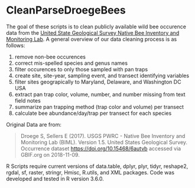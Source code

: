 # CleanParseDroegeBees

The goal of these scripts is to clean publicly available wild bee occurence data from the [United State Geological Survey Native Bee Inventory and Monitoring Lab](https://www.usgs.gov/centers/pwrc/science/native-bee-inventory-and-monitoring-lab?qt-science_center_objects=0#qt-science_center_objects).
A general overview of our data cleaning process is as follows:
1. remove non-bee occurences
2. correct mis-spelled species and genus names
3. filter occurences to only those sampled with pan traps
4. create site, site-year, sampling event, and transect identifying variables
5. filter sites geograpically to Maryland, Delaware, and Washington DC USA
6. extract pan trap color, volume, number, and number missing from text field notes
7. summarize pan trapping method (trap color and volume) per transect
8. calculate bee abundance/day/trap per transect for each species

Original Data are from:
>Droege S, Sellers E (2017). USGS PWRC - Native Bee Inventory and Monitoring Lab (BIML). Version 1.5. United States Geological Survey. Occurrence dataset https://doi.org/10.15468/6autvb accessed via GBIF.org on 2018-11-09. 

R Scripts require current versions of data.table, dplyr, plyr, tidyr, reshape2, rgdal, sf, raster, stringr, Hmisc, R.utils, and XML packages. Code was developed and tested in R version 3.6.0.
